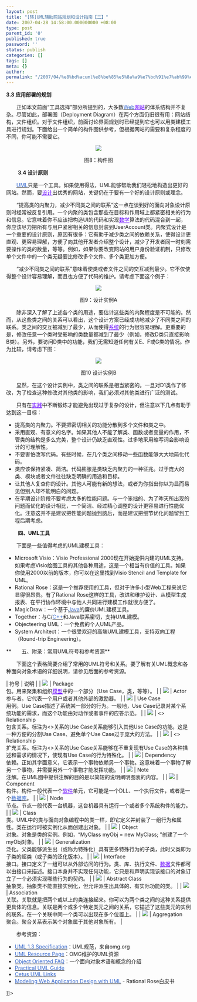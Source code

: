 ```yaml
---
layout: post
title: "[转]UML辅助网站规划和设计指南【二】"
date: 2007-04-28 14:58:00.000000000 +08:00
type: post
parent_id: '0'
published: true
password: ''
status: publish
categories: []
tags: []
meta: {}
author: 
permalink: "/2007/04/%e8%bd%acuml%e8%be%85%e5%8a%a9%e7%bd%91%e7%ab%99%e8%a7%84%e5%88%92%e5%92%8c%e8%ae%be%e8%ae%a1%e6%8c%87%e5%8d%97%e3%80%90%e4%ba%8c%e3%80%91.html"
---
```

 **3.3 应用部署的规划**

　　正如本文前面“工具选择”部分所提到的，大多数[<font color="#3366cc">Web</font>](http://dev.21tx.com/web/)<nobr><a class="iAs" style="color: #6600ff; border-bottom: #6600ff 0px dotted; background-color: transparent; text-decoration: underline" target="_blank"><font color="#6600ff">网站</font></a></nobr>的体系结构并不复杂。尽管如此，部署图（Deployment Diagram）在两个方面仍旧很有用：网站结构，文件组织。对于文件组织，前面讨论界面规划时已经提到它也可以用类建模工具进行规划。下面给出一个简单的构件图供参考，但根据网站的需要和复杂程度的不同，你可能不需要它。

<center>
<img src="http://image.21tx.com/image/20021203/10108.gif">
<p>图8：构件图 </p>
</center>

　　 **3.4 设计原则**

　　[<font color="#3366cc">UML</font>](http://dev.21tx.com/softengine/uml/)只是一个工具。如果使用得法，UML能够帮助我们轻松地构造出更好的网站。然而，要<nobr><a class="iAs" style="color: #6600ff; border-bottom: #6600ff 1px dotted; background-color: transparent; text-decoration: underline" target="_blank"><font color="#6600ff">设计</font></a></nobr>出优秀的网站，关键仍在于要有一个好的设计原则或理念。

　　“提高类的内聚力，减少不同类之间的联系”这一点在谈到好的面向对象设计原则时经常被反复引用。一个内聚的类包含那些在目标和作用域上都紧密相关的行为和信息。它意味着你不应该把构造UI的代码和实现<nobr><a class="iAs" style="color: #6600ff; border-bottom: #6600ff 1px dotted; background-color: transparent; text-decoration: underline" target="_blank"><font color="#6600ff">数学</font></a></nobr>算法的代码混合到一起，你应该尽力把所有与用户紧密相关的信息封装到UserAccount类。内聚式设计是一个重要的设计原则，原因有很多：它有助于减少类之间的依赖关系，使得设计更直观、更容易理解，方便了向其他开发者介绍整个设计，减少了开发者同一时刻需要操作的类的数量，等等。例如，如果你要改变网站的用户身份验证机制，只修改单个文件中的一个类无疑要比修改多个文件、多个类更加方便。

　　“减少不同类之间的联系”意味着使类或者文件之间的交互减到最少。它不仅使得整个设计容易理解，而且也方便了代码的维护。请考虑下面这个例子：

<center>
<img src="http://image.21tx.com/image/20021203/10229.gif">
<p>图9：设计实例A </p>
</center>

　　除非深入了解了上述各个类的用途，要估计这些类的内聚程度是不可能的。然而，从这些类之间的关系可以看出，这个设计方案已经成功地减少了不同类之间的联系。类之间的交互被减到了最少，从而使得<nobr><a class="iAs" style="color: #6600ff; border-bottom: #6600ff 1px dotted; background-color: transparent; text-decoration: underline" target="_blank"><font color="#6600ff">系统</font></a></nobr>的行为很容易理解。更重要的是，修改任意一个类时受影响的类数量都减到了最少（例如，修改D类只直接影响B类）。另外，要访问D类中的功能，我们无需知道任何有关E、F或G类的情况。作为比较，请考虑下图：

<center>
<img src="http://image.21tx.com/image/20021203/10202.gif">
<p>图10 设计实例B </p>
</center>

　　显然，在这个设计实例中，类之间的联系是相当紧密的。一旦对D1类作了修改，为了检查这种修改对其他类的影响，我们必须对其他类进行广泛的测试。

　　只有在<nobr><a class="iAs" style="color: #6600ff; border-bottom: #6600ff 1px dotted; background-color: transparent; text-decoration: underline" target="_blank"><font color="#6600ff">实践</font></a></nobr>中不断锻炼才能避免出现过于复杂的设计，但注意以下几点有助于达到这一目标：

- 提高类的内聚力。不要把密切相关的功能分散到多个文件和类之中。
- 采用直观、有意义的名字。如果其他人不能了解类、函数或者变量的作用，不管类的结构是多么完美，整个设计仍缺乏直观性。过多地采用缩写词会影响设计的可理解性。
- 不要害怕改写代码。有些时候，在几个类之间移动一些函数能够大大地简化代码。
- 类应该保持紧凑、简洁。代码膨胀是类缺乏内聚力的一种征兆。过于庞大的类、模块或者文件往往缺乏明确的用途和目标。
- 让其他人复查你的设计。其他人可能有新的想法，或者为你指出你以为显而易见但别人却不能明白的问题。
- 在早期设计阶段不要考虑太多的性能问题。与一个笨拙的、为了昨天所出现的问题而优化的设计相比，一个简洁、经过精心调整的设计更容易进行性能优化。注意这并不是建议把性能问题抛到脑后，而是建议把细节优化问题留到工程后期考虑。

　　 **四、UML工具**

　　下面是一些值得考虑的UML建模工具：

- Microsoft Visio：Visio Professional 2000现在开始提供内建的UML支持。如果考虑Visio绘图工具的其他各种用途，这是一个相当有价值的工具。如果你使用2000以前的版本，你可以在这里找到Visio Stencil and Template for UML。
- Rational Rose：这是一个推荐使用的工具，但对于许多小型Web工程来说它显得很昂贵。有了Rational Rose这样的工具，改进和维护设计、从模型生成报表、在平行协作环境中与他人共同进行建模工作就很方便了。
- MagicDraw：一个基于[<font color="#3366cc">Java</font>](http://dev.21tx.com/java/)的廉价UML建模工具。
- Together：与C/[<font color="#3366cc">C++</font>](http://dev.21tx.com/)和Java联系密切，支持UML建模。
- Objecteering UML：一个免费的个人UML产品。
- System Architect：一个很受欢迎的高端UML建模工具，支持双向工程（Round-trip Engineering）。

**　　五、附录：常用UML符号和参考资源**

　　下面这个表格简要介绍了常用的UML符号和关系。要了解有关UML概念和各种面向对象术语的详细说明，请参见后面的参考资源。

| 符号 | 说明 |
| ![](http://image.21tx.com/image/20021203/10187.gif) | Package  
 包。用来聚集和组织<nobr><a class="iAs" style="color: #6600ff; border-bottom: #6600ff 1px dotted; background-color: transparent; text-decoration: underline" target="_blank"><font color="#6600ff">模型</font></a></nobr>中的一个部分（Use Case，类，等等）。 |
| ![](http://image.21tx.com/image/20021203/10103.gif) | Actor  
 参与者。它代表一个用户或者其他外部的激励器。 |
| ![](http://image.21tx.com/image/20021203/10178.gif) | Use Case  
 用例。Use Case描述了系统某一部分的行为。一般地，Use Case记录对某个系统功能的需求，而这个功能由对动作或者事件的应答示范。 |
| ![](http://image.21tx.com/image/20021203/10170.gif) | \<<include></include>\> Relationship  
 包含关系。标注为\<<include></include>\>关系的Use Case关系能够引入其他Use Case的功能。这是一种方便的分割Use Case、避免单个Use Case过于庞大的方法。 |
| ![](http://image.21tx.com/image/20021203/10162.gif) | \<<extend></extend>\> Relationship  
 扩充关系。标注为\<<extend></extend>\>关系的Use Case关系能够在不重复现有Use Case的各种描述和需求的情况下，使现有Use Case的行为特殊化。 |
| ![](http://image.21tx.com/image/20021203/10181.gif) | Dependency  
 依赖。正如其字面意义，它表示一个事物依赖另一个事物。这意味着一个事物了解另一个事物，并需要另外一个事物才能发挥功能。 |
| ![](http://image.21tx.com/image/20021203/10241.gif) | Note  
 注解。在UML图中提供注解的目的是以简短的说明阐明图表的内容。 |
| ![](http://image.21tx.com/image/20021203/10234.gif) | Component  
 构件。构件一般代表一个<nobr><a class="iAs" style="color: #6600ff; border-bottom: #6600ff 1px dotted; background-color: transparent; text-decoration: underline" target="_blank"><font color="#6600ff">软件</font></a></nobr>单元，它可能是一个DLL、一个执行文件，或者是一个[<font color="#3366cc">数据库</font>](http://dev.21tx.com/database/)。 |
| ![](http://image.21tx.com/image/20021203/10116.gif) | Node  
 节点。节点一般代表一台机器，这台机器具有运行一个或者多个系统构件的能力。 |
| ![](http://image.21tx.com/image/20021203/10120.gif) | Class  
 类。UML中的类与面向对象编程中的类一样，即它定义并封装了一组行为和属性。类在运行时被实例化从而创建出对象。 |
| ![](http://image.21tx.com/image/20021203/10190.gif) | Object  
 对象。对象是类的实例。例如，“MyClass myObj = new MyClass; ”创建了一个myObj对象。 |
| ![](http://image.21tx.com/image/20021203/10184.gif) | Generalization  
 泛化。父类能够派生出（或称为特殊化）具有更多特殊行为的子类，此时父类即为子类的超类（或子类的泛化版本）。 |
| ![](http://image.21tx.com/image/20021203/10136.gif) | Interface  
 接口。接口定义了一组可以从外部访问的行为。类、库、执行文件、<nobr><a class="iAs" style="color: #6600ff; border-bottom: #6600ff 1px dotted; background-color: transparent; text-decoration: underline" target="_blank"><font color="#6600ff">数据</font></a></nobr>文件都可以由接口来描述。接口本身并不实现任何功能，它只是和声明实现该接口的对象订立了一个必须实现哪些行为的契约。 |
| ![](http://image.21tx.com/image/20021203/10219.gif) | Abstract Class  
 抽象类。抽象类不能直接实例化，但允许派生出具体的、有实际功能的类。 |
| ![](http://image.21tx.com/image/20021203/10098.gif) | Association  
 关联。关联就是把两个或以上的类连接起来。你可以为两个类之间的这种关系提供更具体的信息。关联是两个或多个特定类元之间的关系，它描述了这些类元的实例的联系。在一个关联中同一个类可以出现在多个位置上。 |
| ![](http://image.21tx.com/image/20021203/10224.gif) | Aggregation  
 聚合。聚合关系表示某个对象属于其他对象所有。 |

　　参考资源：

- [<font color="#3366cc">UML 1.3 Specification</font>](http://www.omg.org/cgi-bin/doc?ad/99-06-08)：UML规范，来自omg.org
- [<font color="#3366cc">UML Resource Page</font>](http://www.omg.com/technology/uml/index.htm)：OMG维护的UML资源
- [<font color="#3366cc">Object Oriented FAQ</font>](http://www.cyberdyne-object-sys.com/oofaq2/)：一个面向对象术语和概念的介绍
- [<font color="#3366cc">Practical UML Guide</font>](http://www.togethersoft.com/services/UMLShortCourse/)
- [<font color="#3366cc">Cetus UML Links</font>](http://www.cetus-links.org/oo_uml.html)
- [<font color="#3366cc">Modeling Web Application Design with UML</font>](http://www.rational.com/products/whitepapers/100462.jsp) - Rational Rose白皮书

]]\>

